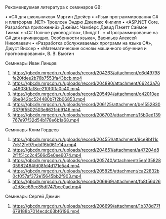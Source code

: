Рекомендуемая литература с семинаров GB:

• «C# для школьников» Мартин Дрейер
• «Язык программирования C# и платформа .NET» Троелсен Эндрю Джепикс Филипп
• «ASP.NET Core. Разработка приложений» Джеймс Чамберс Дэвид Пэкетт Саймон Тиммс
• «C# Полное руководство», Шилдт Г.
• «Программирование на C# для начинающих. Особенности языка», Васильев Алексей Николаевич
• «Разработка обслуживаемых программ на языке C#», Джуст Виссер
• «Математические основы машинного обучения и прогнозирования», В. В. Вьюгин

Семинары Иван Линцов
1. https://gbcdn.mrgcdn.ru/uploads/record/204263/attachment/c6d49798fe20fdee2b76b7553fa43bcb.mp4
2. https://gbcdn.mrgcdn.ru/uploads/record/204890/attachment/66243a76a4903b1af8ce210f0ffa0c40.mp4
3. https://gbcdn.mrgcdn.ru/uploads/record/205494/attachment/c42010ee6be842bc524480b7f2b06853.mp4
4. https://gbcdn.mrgcdn.ru/uploads/record/206125/attachment/be15528300379f5502503e8621cb9146.mp4
5. https://gbcdn.mrgcdn.ru/uploads/record/206703/attachment/15b0ed139767e97f32d54b178e6b1a68.mp4

Семинары Клим Гордеев
1. https://gbcdn.mrgcdn.ru/uploads/record/204551/attachment/9ce8bf11c7c512fe97bcbff6b061e14a.mp4
2. https://gbcdn.mrgcdn.ru/uploads/record/204651/attachment/a47204d82f1f51cc2c4566d5e0ee6074.mp4
3. https://gbcdn.mrgcdn.ru/uploads/record/205740/attachment/5ea13582805982484fd08fd4d171e5a4.mp4
4. https://gbcdn.mrgcdn.ru/uploads/record/205825/attachment/ca22832b0cf057af372e15645bb2f903.mp4
5. https://gbcdn.mrgcdn.ru/uploads/record/206969/attachment/fb8f56d26a2d8ec69ec85df747bce0ad.mp4

Семинары Сергей Демин 
1. https://gbcdn.mrgcdn.ru/uploads/record/206699/attachment/1b378d77f679188b7014ecdc63bf6196.mp4


